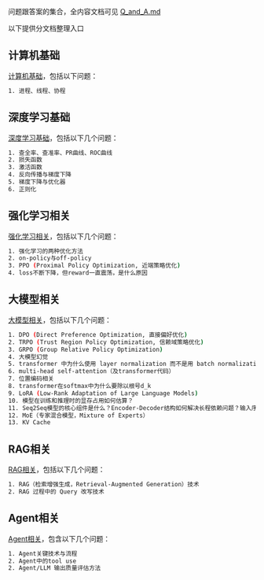 
问题跟答案的集合，全内容文档可见 [Q_and_A.md](./Q_and_A.md)

以下提供分文档整理入口

## 计算机基础

[计算机基础](./conputer_basic.md)，包括以下问题：

```bash
1. 进程、线程、协程
```

## 深度学习基础

[深度学习基础](./deeplearning_basic.md)，包括以下几个问题：

```bash
1. 查全率、查准率、PR曲线、ROC曲线
2. 损失函数
3. 激活函数
4. 反向传播与梯度下降
5. 梯度下降与优化器
6. 正则化
```

## 强化学习相关

[强化学习相关](./rl_related.md)，包括以下几个问题：

```bash
1. 强化学习的两种优化方法
2. on-policy与off-policy
3. PPO (Proximal Policy Optimization, 近端策略优化)
4. loss不断下降，但reward一直震荡，是什么原因
```

## 大模型相关

[大模型相关](./llm_related.md)，包括以下几个问题：

```bash
1. DPO (Direct Preference Optimization, 直接偏好优化)
2. TRPO (Trust Region Policy Optimization, 信赖域策略优化)
3. GRPO (Group Relative Policy Optimization)
4. 大模型幻觉
5. transformer 中为什么使用 layer normalization 而不是用 batch normalization
6. multi-head self-attention（及transformer代码）
7. 位置编码相关
8. transformer在softmax中为什么要除以根号d_k
9. LoRA (Low-Rank Adaptation of Large Language Models)
10. 模型在训练和推理时的显存占用如何估算？
11. Seq2Seq模型的核心组件是什么？Encoder-Decoder结构如何解决长程依赖问题？输入序列过长，如何解决计算量问题？
12. MoE（专家混合模型，Mixture of Experts）
13. KV Cache
```

## RAG相关

[RAG相关](./rag_related.md)，包括以下几个问题：

```bash
1. RAG（检索增强生成，Retrieval-Augmented Generation）技术
2. RAG 过程中的 Query 改写技术
```

## Agent相关

[Agent相关](./agent_related.md)，包含以下几个问题：

```bash
1. Agent关键技术与流程
2. Agent中的tool use
2. Agent/LLM 输出质量评估方法
```